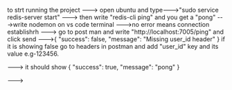 to strt running the project
---> open ubuntu and type--->"sudo service redis-server start"
---> then write "redis-cli ping" and you get a "pong"
--->write nodemon on vs code terminal 
--->no error means connection establishrh
---> go to post man and write "http://localhost:7005/ping" and click send
--->{
    "success": false,
    "message": "Missing user_id header"
} if it is showing false go to headers in postman and add "user_id" key and its value e.g-123456.

---> it should show {
    "success": true,
    "message": "pong"
}

--->
